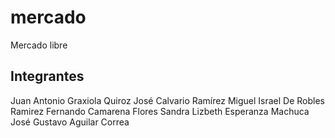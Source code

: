 # mercado
Mercado libre

## Integrantes

Juan Antonio Graxiola Quiroz
José Calvario Ramírez 
Miguel Israel De Robles Ramirez
Fernando Camarena Flores
Sandra Lizbeth Esperanza Machuca
José Gustavo Aguilar Correa